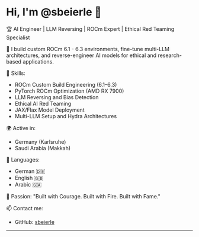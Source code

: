 # Hi, I'm @sbeierle 👋

🏆 AI Engineer | LLM Reversing | ROCm Expert | Ethical Red Teaming Specialist

🚀 I build custom ROCm 6.1 - 6.3 environments, fine-tune multi-LLM architectures, and reverse-engineer AI models for ethical and research-based applications.

🔧 Skills:
- ROCm Custom Build Engineering (6.1–6.3)
- PyTorch ROCm Optimization (AMD RX 7900)
- LLM Reversing and Bias Detection
- Ethical AI Red Teaming
- JAX/Flax Model Deployment
- Multi-LLM Setup and Hydra Architectures

🌍 Active in:
- Germany (Karlsruhe)
- Saudi Arabia (Makkah)

🌟 Languages:
- German 🇩🇪
- English 🇬🇧
- Arabic 🇸🇦

💬 Passion:
"Built with Courage. Built with Fire. Built with Fame."

📫 Contact me:
- GitHub: [sbeierle](https://github.com/sbeierle)


---

